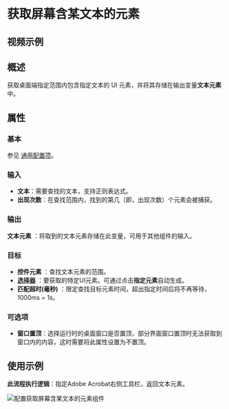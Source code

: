 # 获取屏幕含某文本的元素

## 视频示例

## 概述

获取桌面端指定范围内包含指定文本的 UI 元素，并将其存储在输出变量**文本元素**中。

## 属性

### 基本

参见 [通用配置项](../../Appendix/CommonConfigurationItems.md)。

### 输入

- **文本**：需要查找的文本，支持正则表达式。
- **出现次数**：在查找范围内，找到的第几（即，出现次数）个元素会被捕获。

### 输出

**文本元素** ：将取到的文本元素存储在此变量，可用于其他组件的输入。

### 目标

- **控件元素** ：查找文本元素的范围。
- **[选择器](../../Appendix/Selector.md?_v=v2020.4)** ：要获取的特定UI元素。可通过点击**指定元素**自动生成。
- **匹配超时(毫秒)** ：限定查找目标元素时间，超出指定时间后将不再等待，1000ms = 1s。

### 可选项

- **窗口置顶**：选择运行时的桌面窗口是否置顶，部分界面窗口置顶时无法获取到窗口内的内容，这时需要将此属性设置为不置顶。

## 使用示例

**此流程执行逻辑**：指定Adobe Acrobat右侧工具栏，返回文本元素。

![配置获取屏幕含某文本的元素组件](https://docimages.blob.core.chinacloudapi.cn/images/Activities/GetTextElement1.png)
